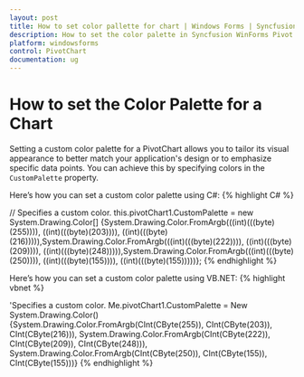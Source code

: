```yaml
---
layout: post
title: How to set color pallette for chart | Windows Forms | Syncfusion
description: How to set the color palette in Syncfusion WinForms Pivot Chart using the Palette property to customize chart series colors.
platform: windowsforms
control: PivotChart
documentation: ug
---
```


# How to set the Color Palette for a Chart

Setting a custom color palette for a PivotChart allows you to tailor its visual appearance to better match your application's design or to emphasize specific data points. You can achieve this by specifying colors in the `CustomPalette` property.

Here’s how you can set a custom color palette using C#:
{% highlight C# %}



 
// Specifies a custom color.
this.pivotChart1.CustomPalette = new System.Drawing.Color[] {System.Drawing.Color.FromArgb(((int)(((byte)(255)))), ((int)(((byte)(203)))), ((int)(((byte)(216))))),System.Drawing.Color.FromArgb(((int)(((byte)(222)))), ((int)(((byte)(209)))), ((int)(((byte)(248))))),System.Drawing.Color.FromArgb(((int)(((byte)(250)))), ((int)(((byte)(155)))), ((int)(((byte)(155)))))};
{% endhighlight %}

Here’s how you can set a custom color palette using VB.NET:
{% highlight vbnet %}

 
'Specifies a custom color.
Me.pivotChart1.CustomPalette = New System.Drawing.Color() {System.Drawing.Color.FromArgb(CInt(CByte(255)), CInt(CByte(203)), CInt(CByte(216))), System.Drawing.Color.FromArgb(CInt(CByte(222)), CInt(CByte(209)), CInt(CByte(248))), System.Drawing.Color.FromArgb(CInt(CByte(250)), CInt(CByte(155)), CInt(CByte(155)))}
{% endhighlight %}